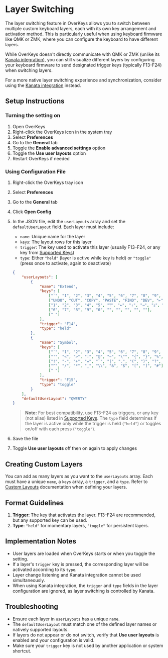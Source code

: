 # Layer Switching

The layer switching feature in OverKeys allows you to switch between multiple custom keyboard layers, each with its own key arrangement and activation method. This is particularly useful when using keyboard firmware like QMK or ZMK, where you can configure the keyboard to have different layers.

While OverKeys doesn't directly communicate with QMK or ZMK (unlike its [Kanata integration](./kanata-integration.md)), you can still visualize different layers by configuring your keyboard firmware to send designated trigger keys (typically F13-F24) when switching layers.

For a more native layer switching experience and synchronization, consider using the [Kanata integration](./kanata-integration.md) instead.

## Setup Instructions

### Turning the setting on

1. Open OverKeys
2. Right-click the OverKeys icon in the system tray
3. Select **Preferences**
4. Go to the **General** tab
5. Toggle the **Enable advanced settings** option
6. Toggle the **Use user layouts** option
7. Restart OverKeys if needed

### Using Configuration File

1. Right-click the OverKeys tray icon
2. Select **Preferences**
3. Go to the **General** tab
4. Click **Open Config**
5. In the JSON file, edit the `userLayouts` array and set the `defaultUserLayout` field. Each layer must include:

   - `name`: Unique name for the layer
   - `keys`: The layout rows for this layer
   - `trigger`: The key used to activate this layer (usually F13–F24, or any key from [Supported Keys](./supported-keys.md))
   - `type`: Either `"held"` (layer is active while key is held) or `"toggle"` (press once to activate, again to deactivate)

    ```json
    {
        "userLayouts": [
            {
                "name": "Extend",
                "keys": [
                    ["`", "1", "2", "3", "4", "5", "6", "7", "8", "9", "0", "-", "=", "BSPC"],
                    ["UNDO", "CUT", "COPY", "PASTE", "FIND", "DEV", "⇤", "↑", "⇥", "", "", ""],
                    ["1", "2", "3", "4", "5", "⤒", "←", "↓", "→", "⤓", ""],
                    ["6", "7", "8", "9", "0", "", "", "", "", ""],
                    [" "]
                ],
                "trigger": "F14",
                "type": "held"
            },
            {
                "name": "Symbol",
                "keys": [
                    ["`", "1", "2", "3", "4", "5", "6", "7", "8", "9", "0", "-", "=", "BSPC"],
                    ["'", "<", ">", ":", "@", "~", "\"", "{", "}", "%", "[", "]"],
                    ["!", "-", "+", "=", "`", "|", ".", "(", ")", "?", "'"],
                    ["^", "/", "*", "_", "\\", "&", "$", "[", "]", "#"],
                    [" "]
                ],
                "trigger": "F15",
                "type": "toggle"
            }
        ],
        "defaultUserLayout": "QWERTY"
    }
    ```

   > **Note:** For best compatibility, use F13–F24 as triggers, or any key (not alias) listed in [Supported Keys](./supported-keys.md). The `type` field determines if the layer is active only while the trigger is held (`"held"`) or toggles on/off with each press (`"toggle"`).

6. Save the file
7. Toggle **Use user layouts** off then on again to apply changes

## Creating Custom Layers

You can add as many layers as you want to the `userLayouts` array. Each must have a unique `name`, a `keys` array, a `trigger`, and a `type`. Refer to [Custom Layouts](./custom-layouts.md) documentation when defining your layers.

## Format Guidelines

1. **Trigger**: The key that activates the layer. F13–F24 are recommended, but any supported key can be used.
2. **Type**: `"held"` for momentary layers, `"toggle"` for persistent layers.

## Implementation Notes

- User layers are loaded when OverKeys starts or when you toggle the setting.
- If a layer's `trigger` key is pressed, the corresponding layer will be activated according to its `type`.
- Layer change listening and Kanata integration cannot be used simultaneously.
- When using Kanata integration, the `trigger` and `type` fields in the layer configuration are ignored, as layer switching is controlled by Kanata.

## Troubleshooting

- Ensure each layer in `userLayouts` has a unique `name`.
- The `defaultUserLayout` must match one of the defined layer names or natively supported layouts.
- If layers do not appear or do not switch, verify that **Use user layouts** is enabled and your configuration is valid.
- Make sure your `trigger` key is not used by another application or system shortcut.
